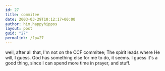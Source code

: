 ```yaml
---
id: 27
title: commitee
date: 2003-03-29T10:12:17+00:00
author: him.happyhippos
layout: post
guid: "27"
permalink: /?p=27
---
```

well, after all that, I'm not on the CCF commitee; The spirit leads where He will, I guess. God has something else for me to do, it seems. I guess it's a good thing, since I can spend more time in prayer, and stuff.